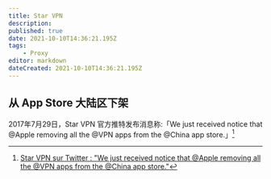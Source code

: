 ```yaml
---
title: Star VPN
description: 
published: true
date: 2021-10-10T14:36:21.195Z
tags:
    - Proxy
editor: markdown
dateCreated: 2021-10-10T14:36:21.195Z
---
```


## 从 App Store 大陆区下架

2017年7月29日，Star VPN 官方推特发布消息称:「We just received notice that @Apple removing all the @VPN apps from the @China app store.」[^8984]

[^8984]: [Star VPN sur Twitter : "We just received notice that @Apple removing all the @VPN apps from the @China app store."](https://web.archive.org/web/20210929125759/https://twitter.com/star_vpn/status/891191888547651584)
